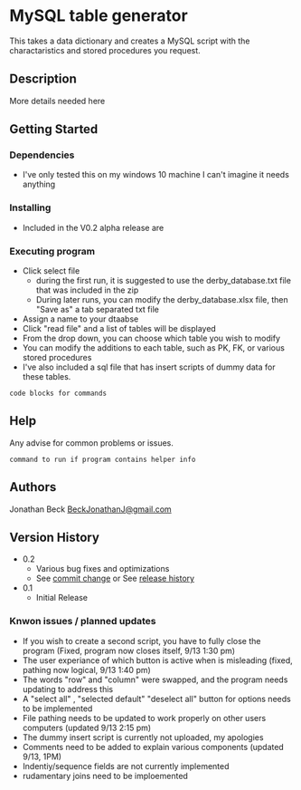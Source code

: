 # MySQL table generator

This takes a data dictionary and creates a MySQL script with the charactaristics and stored procedures you request.

## Description

More details needed here

## Getting Started

### Dependencies

* I've only tested this on my windows 10 machine I can't imagine it needs anything

### Installing

* Included in the V0.2 alpha release are 

### Executing program

* Click select file
   * during the first run, it is suggested to use the derby_database.txt file that was included in the zip
    * During later runs, you can modify the derby_database.xlsx file, then "Save as" a tab separated txt file
* Assign a name to your dtaabse
* Click "read file" and a list of tables will be displayed
* From the drop down, you can choose which table you wish to modify
* You can modify the additions to each table, such as PK, FK, or various stored procedures
* I've also included a sql file that has insert scripts of dummy data for these tables.
```
code blocks for commands
```

## Help

Any advise for common problems or issues.
```
command to run if program contains helper info
```

## Authors

Jonathan Beck
BeckJonathanJ@gmail.com

## Version History

* 0.2
    * Various bug fixes and optimizations
    * See [commit change]() or See [release history]()
* 0.1
    * Initial Release
### Knwon issues / planned updates
* If you wish to create a second script, you have to fully close the program (Fixed, program now closes itself, 9/13 1:30 pm)
* The user experiance of which button is active when is misleading (fixed, pathing now logical, 9/13 1:40 pm)
* The words "row" and "column" were swapped, and the program needs updating to address this
* A "select all" , "selected default" "deselect all" button for options needs to be implemented
* File pathing needs to be updated to work properly on other users computers (updated 9/13 2:15 pm)
* The dummy insert script is currently not uploaded, my apologies
* Comments need to be added to explain various components (updated 9/13, 1PM) 
* Indentiy/sequence fields are not currently implemented
* rudamentary joins need to be imploemented
